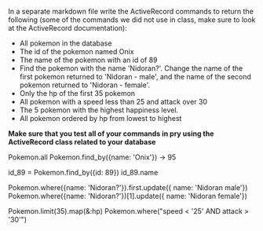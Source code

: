 
In a separate markdown file write the ActiveRecord commands to return the following (some of the commands we did not use in class, make sure to look at the ActiveRecord documentation):
- All pokemon in the database
- The id of the pokemon named Onix
- The name of the pokemon with an id of 89
- Find the pokemon with the name 'Nidoran?'. Change the name of the first pokemon returned to 'Nidoran - male', and the name of the second pokemon returned to 'Nidoran - female'.
- Only the hp of the first 35 pokemon
- All pokemon with a speed less than 25 and attack over 30
- The 5 pokemon with the highest happiness level.
- All pokemon ordered by hp from lowest to highest

__Make sure that you test all of your commands in pry using the ActiveRecord class related to your database__



Pokemon.all
Pokemon.find_by({name: 'Onix'})    -> 95

id_89 = Pokemon.find_by({id: 89})
id_89.name

Pokemon.where({name: 'Nidoran?'}).first.update({ name: 'Nidoran male'})
Pokemon.where({name: 'Nidoran?'})[1].update({ name: 'Nidoran female'})

Pokemon.limit(35).map(&:hp)
Pokemon.where("speed < '25' AND attack > '30'")
